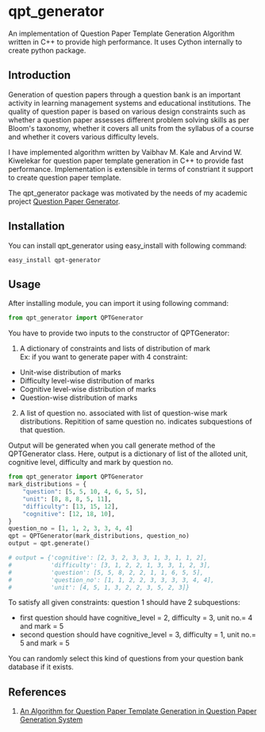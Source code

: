 # qpt_generator
An implementation of Question Paper Template Generation Algorithm written in C++ to provide high performance. It uses Cython internally to create python package.

## Introduction
Generation of question papers through a question bank is an important activity in learning management systems and educational institutions. The quality of question paper is based on various design constraints such as whether a question paper assesses different problem solving skills as per Bloom's taxonomy, whether it covers all units from the syllabus of a course and whether it covers various difficulty levels.

I have implemented algorithm written by Vaibhav M. Kale and Arvind W. Kiwelekar for question paper template generation in C++ to provide fast performance. Implementation is extensible in terms of constriant it support to create question paper template.

The qpt_generator package was motivated by the needs of my academic project [Question Paper Generator](https://github.com/Niraj-Kamdar/question-paper-generator).

## Installation
You can install qpt_generator using easy_install with following command:
```console
easy_install qpt-generator
```
## Usage
After installing module, you can import it using following command:
```python
from qpt_generator import QPTGenerator
```
You have to provide two inputs to the constructor of QPTGenerator:
  1. A dictionary of constraints and lists of distribution of mark</br>
     Ex: if you want to generate paper with 4 constraint: 
  - Unit-wise distribution of marks
  - Difficulty level-wise distribution of marks
  - Cognitive level-wise distribution of marks
  - Question-wise distribution of marks
  2. A list of question no. associated with list of question-wise mark distributions. Repitition of same question no. indicates subquestions of that question.

Output will be generated when you call generate method of the QPTGenerator class. Here, output is a dictionary of list of the alloted unit, cognitive level, difficulty and mark by question no. 

```python
from qpt_generator import QPTGenerator
mark_distributions = {
    "question": [5, 5, 10, 4, 6, 5, 5],
    "unit": [8, 8, 8, 5, 11],
    "difficulty": [13, 15, 12],
    "cognitive": [12, 18, 10],
}
question_no = [1, 1, 2, 3, 3, 4, 4]
qpt = QPTGenerator(mark_distributions, question_no)
output = qpt.generate()

# output = {'cognitive': [2, 3, 2, 3, 3, 1, 3, 1, 1, 2],
#           'difficulty': [3, 1, 2, 2, 1, 3, 3, 1, 2, 3],
#           'question': [5, 5, 8, 2, 2, 1, 1, 6, 5, 5],
#           'question_no': [1, 1, 2, 2, 3, 3, 3, 3, 4, 4],
#           'unit': [4, 5, 1, 3, 2, 2, 3, 5, 2, 3]}
```
To satisfy all given constraints: 
question 1 should have 2 subquestions: 
- first question should have cognitive_level = 2, difficulty = 3, unit no.= 4 and mark = 5
- second question should have cognitive_level = 3, difficulty = 1, unit no.= 5 and mark = 5

You can randomly select this kind of questions from your question bank database if it exists. 

## References
1) [An Algorithm for Question Paper Template
Generation in Question Paper Generation System](https://ieeexplore.ieee.org/document/6557281?arnumber=6557281&tag=1)
